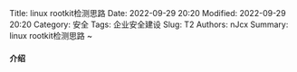 Title: linux rootkit检测思路
Date: 2022-09-29 20:20
Modified: 2022-09-29 20:20
Category: 安全
Tags: 企业安全建设
Slug: T2
Authors: nJcx
Summary: linux rootkit检测思路 ~

#### 介绍


